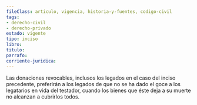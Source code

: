 ```yaml
---
fileClass: articulo, vigencia, historia-y-fuentes, codigo-civil
tags:
- derecho-civil
- derecho-privado
estado: vigente
tipo: inciso
libro:
titulo:
parrafo:
corriente-juridica:
---
```

Las donaciones revocables, inclusos los legados en el caso del inciso precedente, preferirán a los legados de que no se ha dado el goce a los legatarios en vida del testador, cuando los bienes que éste deja a su muerte no alcanzan a cubrirlos todos.
